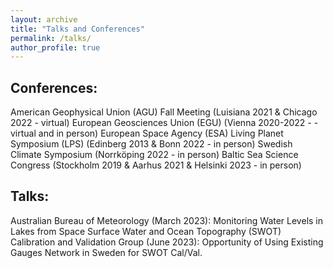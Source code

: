 ```yaml
---
layout: archive
title: "Talks and Conferences"
permalink: /talks/
author_profile: true
---
```


## Conferences:
American Geophysical Union (AGU) Fall Meeting (Luisiana 2021 & Chicago 2022 - virtual)
European Geosciences Union (EGU) (Vienna 2020-2022 -  - virtual and in person)
European Space Agency (ESA) Living Planet Symposium (LPS) (Edinberg 2013 & Bonn 2022 - in person)
Swedish Climate Symposium (Norrköping 2022 - in person)
Baltic Sea Science Congress (Stockholm 2019 & Aarhus 2021 & Helsinki 2023 - in person)

## Talks:
Australian Bureau of Meteorology (March 2023):  Monitoring Water Levels in Lakes from Space
Surface Water and Ocean Topography (SWOT) Calibration and Validation Group (June 2023): Opportunity of Using Existing
Gauges Network in Sweden for SWOT Cal/Val.
